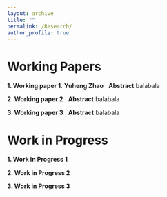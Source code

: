 ```yaml
---
layout: archive
title: ""
permalink: /Research/
author_profile: true
---
```

# Working Papers
**1. Working paper 1**. **Yuheng Zhao**
&nbsp;
**Abstract** balabala


**2. Working paper 2**
&nbsp;
**Abstract** balabala

**3. Working paper 3** 
&nbsp;
**Abstract** balabala

# Work in Progress
**1. Work in Progress 1**     

**2. Work in Progress 2**     

**3. Work in Progress 3**




